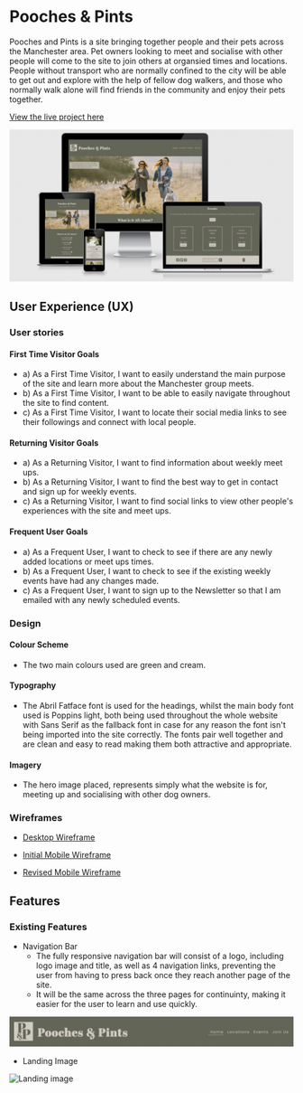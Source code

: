 # Pooches & Pints

Pooches and Pints is a site bringing together people and their pets across the Manchester area. Pet owners looking to meet and socialise with other people will come to the site to join others at organsied times and locations. People without transport who are normally confined to the city will be able to get out and explore with the help of fellow dog walkers, and those who normally walk alone will find friends in the community and enjoy their pets together.

[View the live project here](https://ejdiamond.github.io/pooches_and_pints/index.html)

![Responsive Design Image](assets/images/responsive_design.png)

## User Experience (UX)

### User stories

#### First Time Visitor Goals

- a) As a First Time Visitor, I want to easily understand the main purpose of the site and learn more about the Manchester group meets.
- b) As a First Time Visitor, I want to be able to easily navigate throughout the site to find content.
- c) As a First Time Visitor, I want to locate their social media links to see their followings and connect with local people.

#### Returning Visitor Goals

- a) As a Returning Visitor, I want to find information about weekly meet ups.
- b) As a Returning Visitor, I want to find the best way to get in contact and sign up for weekly events.
- c) As a Returning Visitor, I want to find social links to view other people's experiences with the site and meet ups.

#### Frequent User Goals

- a) As a Frequent User, I want to check to see if there are any newly added locations or meet ups times.
- b) As a Frequent User, I want to check to see if the existing weekly events have had any changes made.
- c) As a Frequent User, I want to sign up to the Newsletter so that I am emailed with any newly scheduled events.

### Design

#### Colour Scheme
- The two main colours used are green and cream.

#### Typography
- The Abril Fatface font is used for the headings, whilst the main body font used is Poppins light, both being used throughout the whole website with Sans Serif as the fallback font in case for any reason the font isn't being imported into the site correctly. The fonts pair well together and are clean and easy to read making them both attractive and appropriate.

#### Imagery
- The hero image placed, represents simply what the website is for, meeting up and socialising with other dog owners.

### Wireframes

* [Desktop Wireframe](https://github.com/EJDiamond/pooches_and_pints/blob/main/assets/images/initial_wireframe.png)

* [Initial Mobile Wireframe](https://github.com/EJDiamond/pooches_and_pints/blob/main/assets/images/initial_mobile_wireframe.png)

* [Revised Mobile Wireframe](https://github.com/EJDiamond/pooches_and_pints/blob/main/assets/images/revised_mobile_wireframe.png)

## Features

### Existing Features

- Navigation Bar
   - The fully responsive navigation bar will consist of a logo, including logo image and title, as well as 4 navigation links, preventing the user from having to press back once they reach another page of the site.
   - It will be the same across the three pages for continuinty, making it easier for the user to learn and use quickly.

![Navigation bar](assets/images/navigation_bar.png)

- Landing Image


![Landing image](assets/images/landing-image.png)